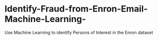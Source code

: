 # Identify-Fraud-from-Enron-Email-Machine-Learning-
Use Machine Learning to identify Persons of Interest in the Enron dataset
